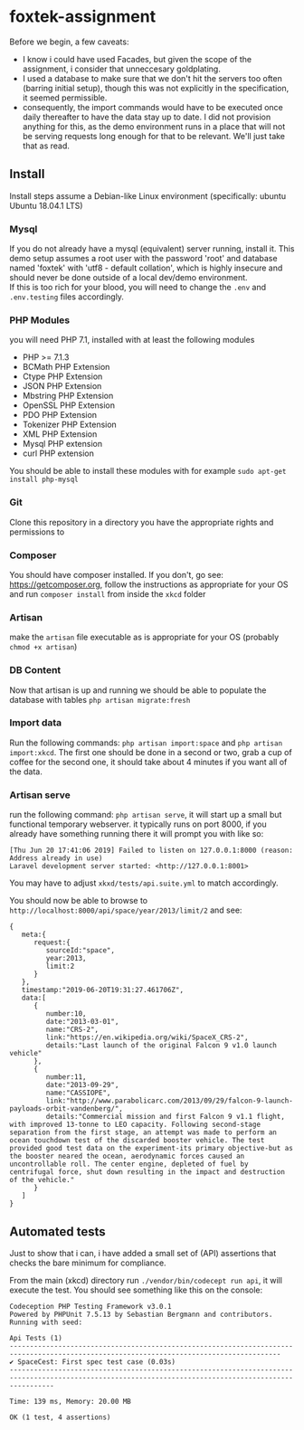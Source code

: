 # foxtek-assignment

Before we begin, a few caveats:
* I know i could have used Facades, but given the scope of the assignment, i consider that unneccesary goldplating.
* I used a database to make sure that we don't hit the servers too often (barring initial setup), 
    though this was not explicitly in the specification, it seemed permissible.
* consequently, the import commands would have to be executed once daily thereafter to have the data stay up to date. 
    I did not provision anything for this, as the demo environment runs in a place 
    that will not be serving requests long enough for that to be relevant. We'll just take that as read.


## Install
Install steps assume a Debian-like Linux environment (specifically: ubuntu Ubuntu 18.04.1 LTS)

### Mysql 
If you do not already have a mysql (equivalent) server running, install it. 
This demo setup assumes a root user with the password 'root' 
and database named 'foxtek' with 'utf8 - default collation', 
which is highly insecure and should never be done outside of a local dev/demo environment.
<br>
If this is too rich for your blood, you will need to change the `.env` and `.env.testing` files accordingly.

### PHP Modules 
you will need PHP 7.1, installed with at least the following modules
* PHP >= 7.1.3
* BCMath PHP Extension
* Ctype PHP Extension
* JSON PHP Extension
* Mbstring PHP Extension
* OpenSSL PHP Extension
* PDO PHP Extension
* Tokenizer PHP Extension
* XML PHP Extension
* Mysql PHP extension
* curl PHP extension
    
You should be able to install these modules with for example `sudo apt-get install php-mysql`

### Git 
Clone this repository in a directory you have the appropriate rights and permissions to

### Composer
You should have composer installed. If you don't, go see: https://getcomposer.org, 
follow the instructions as appropriate for your OS and run `composer install` from inside the `xkcd` folder

### Artisan
make the `artisan` file executable as is appropriate for your OS (probably `chmod +x artisan`)

### DB Content
Now that artisan is up and running we should be able to populate the database with tables
`php artisan migrate:fresh`

### Import data

Run the following commands: `php artisan import:space` and `php artisan import:xkcd`.
The first one should be done in a second or two, grab a cup of coffee for the second one, 
it should take about 4 minutes if you want all of the data.

### Artisan serve

run the following command: `php artisan serve`, it will start up a small but functional temporary webserver. 
it typically runs on port 8000, if you already have something running there it will prompt you with like so:
```
[Thu Jun 20 17:41:06 2019] Failed to listen on 127.0.0.1:8000 (reason: Address already in use)
Laravel development server started: <http://127.0.0.1:8001>
```
You may have to adjust `xkxd/tests/api.suite.yml` to match accordingly.

You should now be able to browse to `http://localhost:8000/api/space/year/2013/limit/2` and see:

```
{  
   meta:{  
      request:{  
         sourceId:"space",
         year:2013,
         limit:2
      }
   },
   timestamp:"2019-06-20T19:31:27.461706Z",
   data:[  
      {  
         number:10,
         date:"2013-03-01",
         name:"CRS-2",
         link:"https://en.wikipedia.org/wiki/SpaceX_CRS-2",
         details:"Last launch of the original Falcon 9 v1.0 launch vehicle"
      },
      {  
         number:11,
         date:"2013-09-29",
         name:"CASSIOPE",
         link:"http://www.parabolicarc.com/2013/09/29/falcon-9-launch-payloads-orbit-vandenberg/",
         details:"Commercial mission and first Falcon 9 v1.1 flight, with improved 13-tonne to LEO capacity. Following second-stage separation from the first stage, an attempt was made to perform an ocean touchdown test of the discarded booster vehicle. The test provided good test data on the experiment-its primary objective-but as the booster neared the ocean, aerodynamic forces caused an uncontrollable roll. The center engine, depleted of fuel by centrifugal force, shut down resulting in the impact and destruction of the vehicle."
      }
   ]
}
```

## Automated tests
Just to show that i can, i have added a small set of (API) assertions that checks 
the bare minimum for compliance.

From the main (xkcd) directory run `./vendor/bin/codecept run api`, it will execute the test.
You should see something like this on the console:

```
Codeception PHP Testing Framework v3.0.1
Powered by PHPUnit 7.5.13 by Sebastian Bergmann and contributors.
Running with seed: 

Api Tests (1) 
-----------------------------------------------------------------------------------------------------------------------------------------
✔ SpaceCest: First spec test case (0.03s)
-------------------------------------------------------------------------------------------------------------------------------------------------------

Time: 139 ms, Memory: 20.00 MB

OK (1 test, 4 assertions)
```
